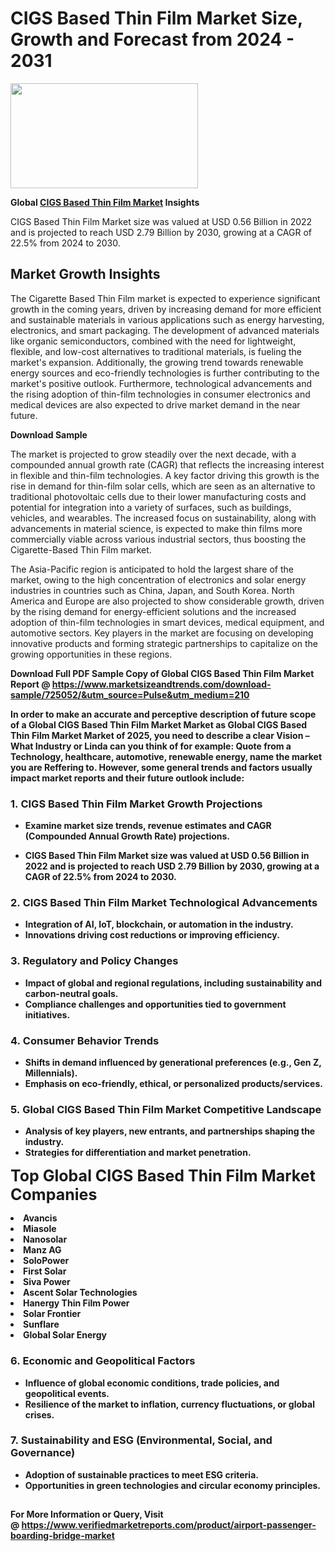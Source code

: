 <H1>CIGS Based Thin Film Market Size, Growth and Forecast from 2024 - 2031</H1><img class="aligncenter size-medium wp-image-584254" src="https://thirdeyenews.in/wp-content/uploads/2024/09/Global-Market-Research-300x168.jpeg" alt="" width="300" height="168" /><p><strong>Global&nbsp;<a href="https://www.marketsizeandtrends.com/download-sample/725052/&amp;utm_source=Pulse&amp;utm_medium=210">CIGS Based Thin Film Market</a> Insights</strong></p><p>CIGS Based Thin Film Market size was valued at USD 0.56 Billion in 2022 and is projected to reach USD 2.79 Billion by 2030, growing at a CAGR of 22.5% from 2024 to 2030.</p><p><h2>Market Growth Insights</h2> <p>The Cigarette Based Thin Film market is expected to experience significant growth in the coming years, driven by increasing demand for more efficient and sustainable materials in various applications such as energy harvesting, electronics, and smart packaging. The development of advanced materials like organic semiconductors, combined with the need for lightweight, flexible, and low-cost alternatives to traditional materials, is fueling the market's expansion. Additionally, the growing trend towards renewable energy sources and eco-friendly technologies is further contributing to the market's positive outlook. Furthermore, technological advancements and the rising adoption of thin-film technologies in consumer electronics and medical devices are also expected to drive market demand in the near future.</p> <p><strong>Download Sample</strong></p> <p>The market is projected to grow steadily over the next decade, with a compounded annual growth rate (CAGR) that reflects the increasing interest in flexible and thin-film technologies. A key factor driving this growth is the rise in demand for thin-film solar cells, which are seen as an alternative to traditional photovoltaic cells due to their lower manufacturing costs and potential for integration into a variety of surfaces, such as buildings, vehicles, and wearables. The increased focus on sustainability, along with advancements in material science, is expected to make thin films more commercially viable across various industrial sectors, thus boosting the Cigarette-Based Thin Film market.</p> <p>The Asia-Pacific region is anticipated to hold the largest share of the market, owing to the high concentration of electronics and solar energy industries in countries such as China, Japan, and South Korea. North America and Europe are also projected to show considerable growth, driven by the rising demand for energy-efficient solutions and the increased adoption of thin-film technologies in smart devices, medical equipment, and automotive sectors. Key players in the market are focusing on developing innovative products and forming strategic partnerships to capitalize on the growing opportunities in these regions.</p> <p><strong></p><p><span class=""><strong>Download Full PDF Sample Copy of Global CIGS Based Thin Film Market Report</strong> @ <a href="https://www.marketsizeandtrends.com/download-sample/725052/&amp;utm_source=Pulse&amp;utm_medium=210" target="_blank">https://www.marketsizeandtrends.com/download-sample/725052/&amp;utm_source=Pulse&amp;utm_medium=210</a></span></p><p>In order to make an accurate and perceptive description of future scope of a Global&nbsp;CIGS Based Thin Film Market Market as Global&nbsp;CIGS Based Thin Film Market Market of 2025, you need to describe a clear Vision &ndash; What Industry or Linda can you think of for example: Quote from a Technology, healthcare, automotive, renewable energy, name the market you are Reffering to. However, some general trends and factors usually impact market reports and their future outlook include:</p><h3>1.&nbsp;<strong>CIGS Based Thin Film Market Growth Projections</strong></h3><ul><li>Examine market size trends, revenue estimates and CAGR (Compounded Annual Growth Rate) projections.</li><li><p>CIGS Based Thin Film Market size was valued at USD 0.56 Billion in 2022 and is projected to reach USD 2.79 Billion by 2030, growing at a CAGR of 22.5% from 2024 to 2030.</p></li></ul><h3>2.&nbsp;<strong>CIGS Based Thin Film Market Technological Advancements</strong></h3><ul><li>Integration of AI, IoT, blockchain, or automation in the industry.</li><li>Innovations driving cost reductions or improving efficiency.</li></ul><h3>3.&nbsp;<strong>Regulatory and Policy Changes</strong></h3><ul><li>Impact of global and regional regulations, including sustainability and carbon-neutral goals.</li><li>Compliance challenges and opportunities tied to government initiatives.</li></ul><h3>4.&nbsp;<strong>Consumer Behavior Trends</strong></h3><ul><li>Shifts in demand influenced by generational preferences (e.g., Gen Z, Millennials).</li><li>Emphasis on eco-friendly, ethical, or personalized products/services.</li></ul><h3>5.&nbsp;<strong>Global CIGS Based Thin Film Market Competitive Landscape</strong></h3><ul><li>Analysis of key players, new entrants, and partnerships shaping the industry.</li><li>Strategies for differentiation and market penetration.</li></ul><p data-pm-slice="1 1 []"><span style="color: inherit; font-family: inherit; font-size: 25px;">Top Global CIGS Based Thin Film Market Companies</span></p><div class="" data-test-id=""><p><li>Avancis</li><li> Miasole</li><li> Nanosolar</li><li> Manz AG</li><li> SoloPower</li><li> First Solar</li><li> Siva Power</li><li> Ascent Solar Technologies</li><li> Hanergy Thin Film Power</li><li> Solar Frontier</li><li> Sunflare</li><li> Global Solar Energy</li></p></div><h3>6.&nbsp;<strong>Economic and Geopolitical Factors</strong></h3><ul><li>Influence of global economic conditions, trade policies, and geopolitical events.</li><li>Resilience of the market to inflation, currency fluctuations, or global crises.</li></ul><h3>7.&nbsp;<strong>Sustainability and ESG (Environmental, Social, and Governance)</strong></h3><ul><li>Adoption of sustainable practices to meet ESG criteria.</li><li>Opportunities in green technologies and circular economy principles.</li></ul><h2><strong style="font-size: 14px;">For More Information or Query, Visit @&nbsp;</strong><a style="background-color: #ffffff; font-size: 14px;" href="https://www.marketsizeandtrends.com/report/cigs-based-thin-film-market/" target="_blank">https://www.verifiedmarketreports.com/product/airport-passenger-boarding-bridge-market</a></h2>
